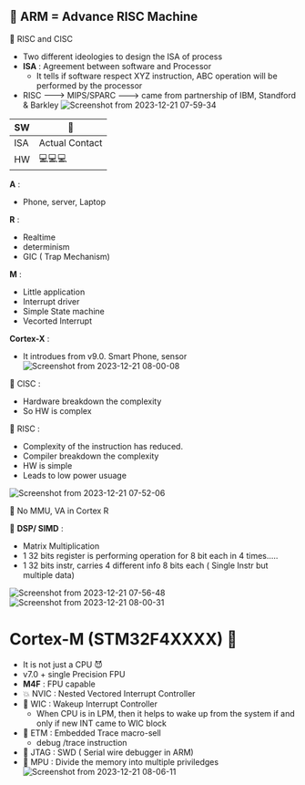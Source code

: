 

## 🎃  ARM = Advance RISC Machine

🍡 RISC and CISC 
- Two different ideologies to design the ISA of process
- **ISA** : Agreement between software and Processor
  - It tells if software respect XYZ instruction, ABC operation will be performed by the processor
- RISC ---> MIPS/SPARC ---> came from partnership of IBM, Standford & Barkley
![Screenshot from 2023-12-21 07-59-34](https://github.com/PranabNandy/Arm-Architecture/assets/34576104/afd12b05-5945-4abd-a3bd-b6d447764feb)


SW | 🍔 | 
--- | --- | 
ISA | Actual Contact | 
HW |        💻💻💻  | 


**A** : 
- Phone, server, Laptop

**R** : 
- Realtime
- determinism
- GIC ( Trap Mechanism)

**M** : 
- Little application
- Interrupt driver
- Simple State machine
- Vecorted Interrupt

**Cortex-X** :
- It introdues from v9.0. Smart Phone, sensor
![Screenshot from 2023-12-21 08-00-08](https://github.com/PranabNandy/Arm-Architecture/assets/34576104/670f9846-2fe7-40a5-81c1-9cbf33a31c4d)



🎯 CISC : 
- Hardware breakdown the complexity
- So HW is complex

🥊 RISC : 
- Complexity of the instruction has reduced.
- Compiler breakdown the complexity
- HW is simple
- Leads to low power usuage
  
![Screenshot from 2023-12-21 07-52-06](https://github.com/PranabNandy/Arm-Architecture/assets/34576104/59653804-271b-4689-8b7c-8030ed6bd0af)


🥎 No MMU, VA in Cortex R
  
🏉 **DSP/ SIMD** :
- Matrix Multiplication
- 1 32 bits register is performing operation for 8 bit each in 4 times.....
- 1 32 bits instr, carries 4 different info 8 bits each ( Single Instr but multiple data)
  
![Screenshot from 2023-12-21 07-56-48](https://github.com/PranabNandy/Arm-Architecture/assets/34576104/0768c380-c95d-4561-bdb5-8a0fc162f3b1)
![Screenshot from 2023-12-21 08-00-31](https://github.com/PranabNandy/Arm-Architecture/assets/34576104/760e7df2-073d-43d6-b2d6-61060d2484bf)


# Cortex-M (STM32F4XXXX) 🦀

- It is not just a CPU 😈
- v7.0 + single Precision FPU
- **M4F** : FPU capable
- 💥 NVIC : Nested Vectored Interrupt Controller
- 🧠 WIC : Wakeup Interrupt Controller
  - When CPU is in LPM, then it helps to wake up from the system if and only if new INT came to WIC block
- 🐳 ETM : Embedded Trace macro-sell
  - debug /trace instruction
- 🦠 JTAG : SWD ( Serial wire debugger in ARM)
- 🦋 MPU : Divide the memory into multiple priviledges
![Screenshot from 2023-12-21 08-06-11](https://github.com/PranabNandy/Arm-Architecture/assets/34576104/6c1836f8-e13a-4606-b409-5b9f77556ac2)


  
